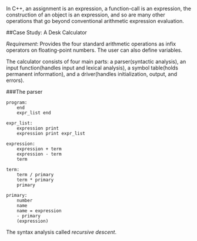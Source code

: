 In C++, an assignment is an expression, a function-call is an expression, the construction of an object is an expression, and so are many other operations that go beyond conventional arithmetic expression evaluation.

##Case Study: A Desk Calculator

*Requirement*: Provides the four standard arithmetic operations as infix operators on floating-point numbers. The user can also define variables.

The calculator consists of four main parts: a parser(syntactic analysis), an input function(handles input and lexical analysis), a symbol table(holds permanent information), and a driver(handles initialization, output, and errors).

###The parser

	program:
		end
		expr_list end

	expr_list:
		expression print
		expression print expr_list

	expression:
		expression + term
		expression - term
		term
	
	term:
		term / primary
		term * primary
		primary

	primary:
		number
		name
		name = expression
		- primary
		(expression)

The syntax analysis called *recursive descent*. 


